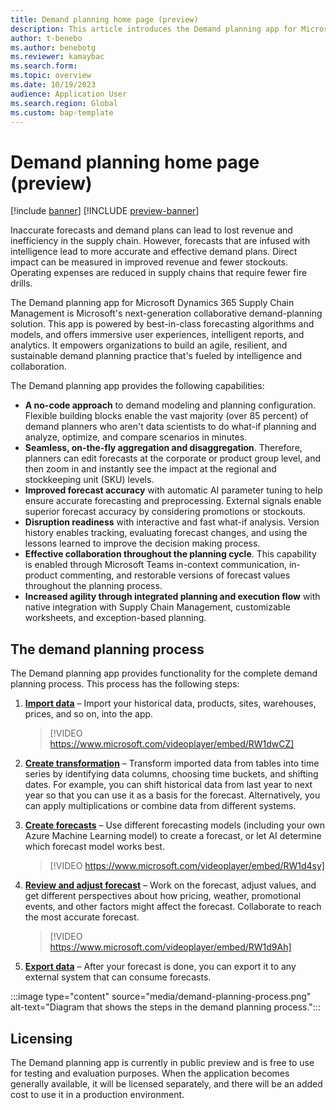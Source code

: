 ```yaml
---
title: Demand planning home page (preview)
description: This article introduces the Demand planning app for Microsoft Dynamics 365 Supply Chain Management, Microsoft's next-generation collaborative demand planning solution.
author: t-benebo
ms.author: benebotg
ms.reviewer: kamaybac
ms.search.form:
ms.topic: overview
ms.date: 10/19/2023
audience: Application User
ms.search.region: Global
ms.custom: bap-template
---
```


# Demand planning home page (preview)

[!include [banner](../includes/banner.md)]
[!INCLUDE [preview-banner](../includes/preview-banner.md)]

<!-- KFM: Preview until further notice -->

Inaccurate forecasts and demand plans can lead to lost revenue and inefficiency in the supply chain. However, forecasts that are infused with intelligence lead to more accurate and effective demand plans. Direct impact can be measured in improved revenue and fewer stockouts. Operating expenses are reduced in supply chains that require fewer fire drills.

The Demand planning app for Microsoft Dynamics 365 Supply Chain Management is Microsoft's next-generation collaborative demand-planning solution. This app is powered by best-in-class forecasting algorithms and models, and offers immersive user experiences, intelligent reports, and analytics. It empowers organizations to build an agile, resilient, and sustainable demand planning practice that's fueled by intelligence and collaboration.

The Demand planning app provides the following capabilities:

- **A no-code approach** to demand modeling and planning configuration. Flexible building blocks enable the vast majority (over 85 percent) of demand planners who aren't data scientists to do what-if planning and analyze, optimize, and compare scenarios in minutes.
- **Seamless, on-the-fly aggregation and disaggregation**. Therefore, planners can edit forecasts at the corporate or product group level, and then zoom in and instantly see the impact at the regional and stockkeeping unit (SKU) levels.
- **Improved forecast accuracy** with automatic AI parameter tuning to help ensure accurate forecasting and preprocessing. External signals enable superior forecast accuracy by considering promotions or stockouts.
- **Disruption readiness** with interactive and fast what-if analysis. Version history enables tracking, evaluating forecast changes, and using the lessons learned to improve the decision making process.
- **Effective collaboration throughout the planning cycle**. This capability is enabled through Microsoft Teams in-context communication, in-product commenting, and restorable versions of forecast values throughout the planning process.
- **Increased agility through integrated planning and execution flow** with native integration with Supply Chain Management, customizable worksheets, and exception-based planning.

## The demand planning process

The Demand planning app provides functionality for the complete demand planning process. This process has the following steps:

1. **[Import data](import-data.md)** – Import your historical data, products, sites, warehouses, prices, and so on, into the app.

    > [!VIDEO https://www.microsoft.com/videoplayer/embed/RW1dwCZ]

1. **[Create transformation](transform-data.md)** – Transform imported data from tables into time series by identifying data columns, choosing time buckets, and shifting dates. For example, you can shift historical data from last year to next year so that you can use it as a basis for the forecast. Alternatively, you can apply multiplications or combine data from different systems.
1. **[Create forecasts](forecast-profiles.md)** – Use different forecasting models (including your own Azure Machine Learning model) to create a forecast, or let AI determine which forecast model works best.

    > [!VIDEO https://www.microsoft.com/videoplayer/embed/RW1d4sy]

1. **[Review and adjust forecast](time-series.md)** – Work on the forecast, adjust values, and get different perspectives about how pricing, weather, promotional events, and other factors might affect the forecast. Collaborate to reach the most accurate forecast.

    > [!VIDEO https://www.microsoft.com/videoplayer/embed/RW1d9Ah]

1. **[Export data](export-data.md)** – After your forecast is done, you can export it to any external system that can consume forecasts.

:::image type="content" source="media/demand-planning-process.png" alt-text="Diagram that shows the steps in the demand planning process.":::

## Licensing

The Demand planning app is currently in public preview and is free to use for testing and evaluation purposes. When the application becomes generally available, it will be licensed separately, and there will be an added cost to use it in a production environment.
